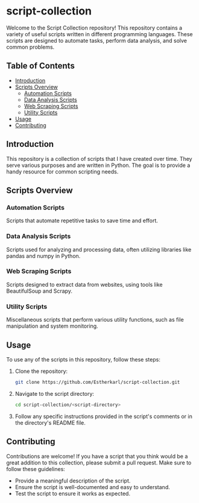 # script-collection

Welcome to the Script Collection repository! This repository contains a variety of useful scripts written in different programming languages. These scripts are designed to automate tasks, perform data analysis, and solve common problems.

## Table of Contents
- [Introduction](#introduction)
- [Scripts Overview](#scripts-overview)
  - [Automation Scripts](#automation-scripts)
  - [Data Analysis Scripts](#data-analysis-scripts)
  - [Web Scraping Scripts](#web-scraping-scripts)
  - [Utility Scripts](#utility-scripts)
- [Usage](#usage)
- [Contributing](#contributing)

## Introduction
This repository is a collection of scripts that I have created over time. They serve various purposes and are written in Python. The goal is to provide a handy resource for common scripting needs.

## Scripts Overview

### Automation Scripts
Scripts that automate repetitive tasks to save time and effort.

### Data Analysis Scripts
Scripts used for analyzing and processing data, often utilizing libraries like pandas and numpy in Python.

### Web Scraping Scripts
Scripts designed to extract data from websites, using tools like BeautifulSoup and Scrapy.

### Utility Scripts
Miscellaneous scripts that perform various utility functions, such as file manipulation and system monitoring.

## Usage
To use any of the scripts in this repository, follow these steps:

1. Clone the repository:
    ```bash
    git clone https://github.com/Estherkarl/script-collection.git
    ```
2. Navigate to the script directory:
    ```bash
    cd script-collection/<script-directory>
    ```
3. Follow any specific instructions provided in the script's comments or in the directory's README file.

## Contributing
Contributions are welcome! If you have a script that you think would be a great addition to this collection, please submit a pull request. Make sure to follow these guidelines:
- Provide a meaningful description of the script.
- Ensure the script is well-documented and easy to understand.
- Test the script to ensure it works as expected.

